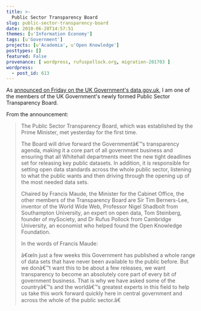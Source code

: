 ```yaml
---
title: >-
  Public Sector Transparency Board
slug: public-sector-transparency-board
date: 2010-06-28T14:57:51
themes: [u'Information Economy']
tags: [u'Government']
projects: [u'Academia', u'Open Knowledge']
posttypes: []
featured: False
provenance: [ wordpress, rufuspollock.org, migration-201703 ]
wordpress:
  - post_id: 613
---
```


As [announced on Friday on the UK Government's data.gov.uk](http://data.gov.uk/blog/new-public-sector-transparency-board-and-public-data-transparency-principles), I am one of the members of the UK Government's newly formed Public Sector Transparency Board.

From the announcement:

>The Public Sector Transparency Board, which was established by the Prime Minister, met yesterday for the first time.
>
>The Board will drive forward the Governmentâ€™s transparency agenda, making it a core part of all government business and ensuring that all Whitehall departments meet the new tight deadlines set for releasing key public datasets. In addition, it is responsible for setting open data standards across the whole public sector, listening to what the public wants and then driving through the opening up of the most needed data sets.
>
> Chaired by Francis Maude, the Minister for the Cabinet Office, the other members of the Transparency Board are Sir Tim Berners-Lee, inventor of the World Wide Web, Professor Nigel Shadbolt from Southampton University, an expert on open data, Tom Steinberg, founder of mySociety, and Dr Rufus Pollock from Cambridge University, an economist who helped found the Open Knowledge Foundation.
>
> In the words of Francis Maude:
>
> â€œIn just a few weeks this Government has published a whole range of data sets that have never been available to the public before. But we donâ€™t want this to be about a few releases, we want transparency to become an absolutely core part of every bit of government business. That is why we have asked some of the countryâ€™s and the worldâ€™s greatest experts in this field to help us take this work forward quickly here in central government and across the whole of the public sector.â€


